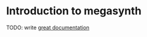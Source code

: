 # Introduction to megasynth

TODO: write [great documentation](http://jacobian.org/writing/what-to-write/)
